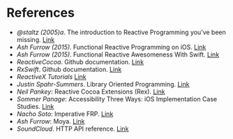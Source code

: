 # References
- *@staltz (2005)a*. The introduction to Reactive Programming you’ve been missing. [Link](https://gist.github.com/staltz/868e7e9bc2a7b8c1f754)
- *Ash Furrow (2015)*. Functional Reactive Programming on iOS. [Link](https://leanpub.com/iosfrp)
- *Ash Furrow (2015)*. Functional Reactive Awesomeness With Swift. [Link](https://realm.io/news/altconf-ash-furrow-functional-reactive-swift/)
- *ReactiveCocoa*. Github documentation. [Link](https://github.com/ReactiveCocoa/ReactiveCocoa/tree/master/Documentation)
- *RxSwift*. Github documentation. [Link](https://github.com/ReactiveX/RxSwift/tree/master/Documentation)
- *ReactiveX Tutorials* [Link](http://reactivex.io/tutorials.html)
- *Justin Spahr-Summers*. Library Oriented Programming. [Link](https://realm.io/news/justin-spahr-summers-library-oriented-programming/)
- *Neil Pankey*: Reactive Cocoa Extensions (Rex). [Link](https://github.com/neilpa/Rex)
- *Sommer Panage*: Accessibility Three Ways: iOS Implementation Case Studies. [Link](https://realm.io/news/sommer-panage-accessibility-implementation-ios/)
- *Nacho Soto*: Imperative FRP. [Link](https://realm.io/news/nacho-soto-functional-reactive-programming/)
- *Ash Furrow*: Moya. [Link](https://github.com/Moya/Moya)
- *SoundCloud*. HTTP API reference. [Link](https://developers.soundcloud.com/docs/api/reference)
